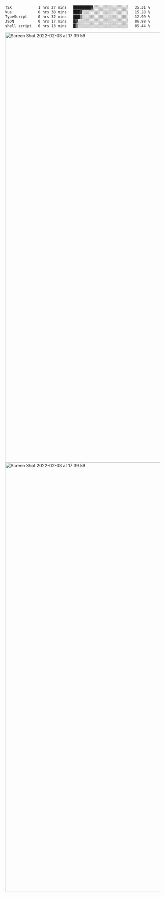 <!--START_SECTION:waka-->

```txt
TSX            1 hrs 27 mins   ████████▓░░░░░░░░░░░░░░░░   35.31 %
Vue            0 hrs 38 mins   ███▓░░░░░░░░░░░░░░░░░░░░░   15.28 %
TypeScript     0 hrs 32 mins   ███▒░░░░░░░░░░░░░░░░░░░░░   12.99 %
JSON           0 hrs 17 mins   █▓░░░░░░░░░░░░░░░░░░░░░░░   06.98 %
shell script   0 hrs 13 mins   █▒░░░░░░░░░░░░░░░░░░░░░░░   05.44 %
```

<!--END_SECTION:waka-->

<img width="1400" alt="Screen Shot 2022-02-03 at 17 39 59" src="https://user-images.githubusercontent.com/45716542/152387304-f2b60485-53a6-4f4b-a818-5cefb1b0c0ae.png">
<img width="1400" alt="Screen Shot 2022-02-03 at 17 39 59" src="https://user-images.githubusercontent.com/45716542/152387273-ea5cdf21-2a45-44da-8bef-00c1763b1d42.png">
